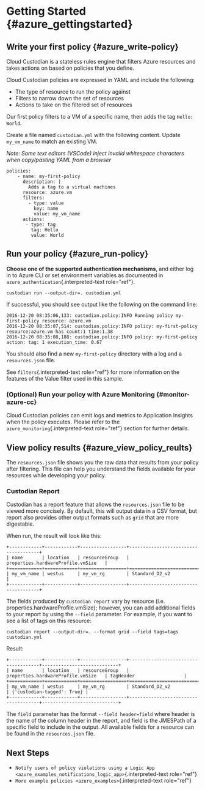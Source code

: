 Getting Started {#azure_gettingstarted}
===============

Write your first policy {#azure_write-policy}
-----------------------

Cloud Custodian is a stateless rules engine that filters Azure resources
and takes actions on based on policies that you define.

Cloud Custodian policies are expressed in YAML and include the
following:

-   The type of resource to run the policy against
-   Filters to narrow down the set of resources
-   Actions to take on the filtered set of resources

Our first policy filters to a VM of a specific name, then adds the tag
`Hello: World`.

Create a file named `custodian.yml` with the following content. Update
`my_vm_name` to match an existing VM.

*Note: Some text editors (VSCode) inject invalid whitespace characters
when copy/pasting YAML from a browser*

``` {.yaml}
policies:
    - name: my-first-policy
      description: |
        Adds a tag to a virtual machines
      resource: azure.vm
      filters:
        - type: value
          key: name
          value: my_vm_name
      actions:
       - type: tag
         tag: Hello
         value: World
```

Run your policy {#azure_run-policy}
---------------

**Choose one of the supported authentication mechanisms**, and either
log in to Azure CLI or set environment variables as documented in
`azure_authentication`{.interpreted-text role="ref"}.

``` {.bash}
custodian run --output-dir=. custodian.yml
```

If successful, you should see output like the following on the command
line:

    2016-12-20 08:35:06,133: custodian.policy:INFO Running policy my-first-policy resource: azure.vm
    2016-12-20 08:35:07,514: custodian.policy:INFO policy: my-first-policy resource:azure.vm has count:1 time:1.38
    2016-12-20 08:35:08,188: custodian.policy:INFO policy: my-first-policy action: tag: 1 execution_time: 0.67

You should also find a new `my-first-policy` directory with a log and a
`resources.json` file.

See `filters`{.interpreted-text role="ref"} for more information on the
features of the Value filter used in this sample.

### (Optional) Run your policy with Azure Monitoring {#monitor-azure-cc}

Cloud Custodian policies can emit logs and metrics to Application
Insights when the policy executes. Please refer to the
`azure_monitoring`{.interpreted-text role="ref"} section for further
details.

View policy results {#azure_view_policy_reults}
-------------------

The `resources.json` file shows you the raw data that results from your
policy after filtering. This file can help you understand the fields
available for your resources while developing your policy.

### Custodian Report

Custodian has a report feature that allows the `resources.json` file to
be viewed more concisely. By default, this will output data in a CSV
format, but report also provides other output formats such as `grid`
that are more digestable.

When run, the result will look like this:

    +------------+------------+-----------------+-------------------------------------+
    | name       | location   | resourceGroup   | properties.hardwareProfile.vmSize   |
    +============+============+=================+=====================================+
    | my_vm_name | westus     | my_vm_rg        | Standard_D2_v2                      |
    +------------+------------+-----------------+-------------------------------------+

The fields produced by `custodian report` vary by resource (i.e.
properties.hardwareProfile.vmSize); however, you can add additional
fields to your report by using the `--field` parameter. For example, if
you want to see a list of tags on this resource:

``` {.bash}
custodian report --output-dir=. --format grid --field tags=tags custodian.yml
```

Result:

    +------------+------------+-----------------+-------------------------------------+----------------------------+
    | name       | location   | resourceGroup   | properties.hardwareProfile.vmSize   | tagHeader                  |
    +============+============+=================+=====================================+============================+
    | my_vm_name | westus     | my_vm_rg        | Standard_D2_v2                      | {'custodian-tagged': True} |
    +------------+------------+-----------------+-------------------------------------+----------------------------+

The `field` parameter has the format `--field header=field` where header
is the name of the column header in the report, and field is the
JMESPath of a specific field to include in the output. All available
fields for a resource can be found in the `resources.json` file.

Next Steps
----------

-   `Notify users of policy violations using a Logic App <azure_examples_notifications_logic_app>`{.interpreted-text
    role="ref"}
-   `More example policies <azure_examples>`{.interpreted-text
    role="ref"}
